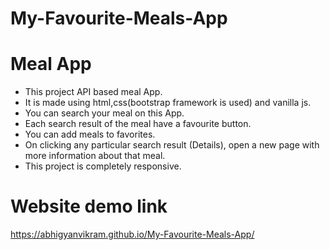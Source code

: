 # My-Favourite-Meals-App

# Meal App
* This project API based meal App.
* It is made using html,css(bootstrap framework is used) and vanilla js.
* You can search your meal on this App.
* Each search result of the meal have a favourite button.
* You can add meals to favorites. 
* On clicking any particular search result (Details), open a new page with more information about that meal.
* This project is completely responsive.


# Website demo link

https://abhigyanvikram.github.io/My-Favourite-Meals-App/
